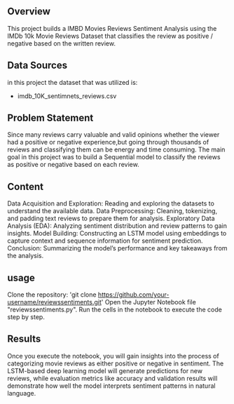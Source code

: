 ## Overview
This project builds a IMBD Movies Reviews Sentiment Analysis using the IMDb 10k Movie Reviews Dataset that classifies the review as positive / negative based on the written review.
## Data Sources
in this project the dataset that was utilized is:
- imdb_10K_sentimnets_reviews.csv
## Problem Statement
Since many reviews carry valuable and valid opinions whether the viewer had a positive or negative experience,but going through thousands of reviews and classifying them can be energy and time consuming.
The main goal in this project was to build a Sequential model to classify the reviews as positive or negative based on each review.
## Content
Data Acquisition and Exploration: Reading and exploring the datasets to understand the available data.
Data Preprocessing: Cleaning, tokenizing, and padding text reviews to prepare them for analysis.
Exploratory Data Analysis (EDA): Analyzing sentiment distribution and review patterns to gain insights.
Model Building: Constructing an LSTM model using embeddings to capture context and sequence information for sentiment prediction.
Conclusion: Summarizing the model’s performance and key takeaways from the analysis.
## usage
Clone the repository: 'git clone https://github.com/your-username/reviewssentiments.git'
Open the Jupyter Notebook file "reviewssentiments.py".
Run the cells in the notebook to execute the code step by step.
## Results
Once you execute the notebook, you will gain insights into the process of categorizing movie reviews as either positive or negative in sentiment.
The LSTM-based deep learning model will generate predictions for new reviews, while evaluation metrics like accuracy and validation results will demonstrate how well the model interprets sentiment patterns in natural language.

